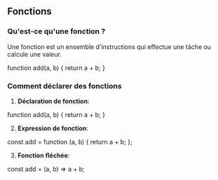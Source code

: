 ## Fonctions

### Qu'est-ce qu'une fonction ?

Une fonction est un ensemble d'instructions qui effectue une tâche ou calcule une valeur.

<SyntaxHighlighter language="jsx" style="oneDark">
function add(a, b) {
  return a + b;
}
</SyntaxHighlighter>

### Comment déclarer des fonctions

1. **Déclaration de fonction**:

<SyntaxHighlighter language="jsx" style="oneDark">
function add(a, b) {
  return a + b;
}
</SyntaxHighlighter>

2. **Expression de fonction**:

<SyntaxHighlighter language="jsx" style="oneDark">
const add = function (a, b) {
  return a + b;
};
</SyntaxHighlighter>

3. **Fonction fléchée**:

<SyntaxHighlighter language="jsx" style="oneDark">
const add = (a, b) => a + b;
</SyntaxHighlighter>
